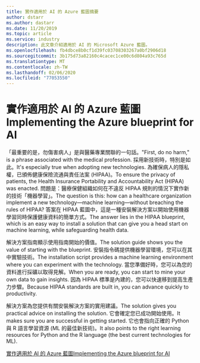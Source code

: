 ```yaml
---
title: 實作適用於 AI 的 Azure 藍圖摘要
author: dstarr
ms.author: dastarr
ms.date: 11/20/2019
ms.topic: article
ms.service: industry
description: 此文章介紹適用於 AI 的 Microsoft Azure 藍圖。
ms.openlocfilehash: fb4dbce8b0cf1d39fc03708303267a0bf2906d18
ms.sourcegitcommit: 3b175d73a82160c4cacec1ce00c6d804a93c765d
ms.translationtype: MT
ms.contentlocale: zh-TW
ms.lasthandoff: 02/06/2020
ms.locfileid: "77053550"
---
```

# <a name="implementing-the-azure-blueprint-for-ai"></a><span data-ttu-id="85071-103">實作適用於 AI 的 Azure 藍圖</span><span class="sxs-lookup"><span data-stu-id="85071-103">Implementing the Azure blueprint for AI</span></span>

<span data-ttu-id="85071-104">「最重要的是，勿傷害病人」是與醫藥專業關聯的一句話。</span><span class="sxs-lookup"><span data-stu-id="85071-104">"First, do no harm," is a phrase associated with the medical profession.</span></span> <span data-ttu-id="85071-105">採用新技術時，特別是如此。</span><span class="sxs-lookup"><span data-stu-id="85071-105">It's especially true when adopting new technologies.</span></span> <span data-ttu-id="85071-106">為確保病人的隱私權，已頒佈健康保險流通與責任法案 (HIPAA)。</span><span class="sxs-lookup"><span data-stu-id="85071-106">To ensure the privacy of patients, the Health Insurance Portability and Accountability Act (HIPAA) was enacted.</span></span> <span data-ttu-id="85071-107">問題是：醫療保健組織如何在不違反 HIPAA 規則的情況下實作新的技術「機器學習」。</span><span class="sxs-lookup"><span data-stu-id="85071-107">The question is this: how can a healthcare organization implement a new technology—machine learning—without breaching the rules of HIPAA?</span></span> <span data-ttu-id="85071-108">答案在 HIPAA 藍圖中，這是一種安裝解決方案以開始使用機器學習同時保護健康資料的簡單方式。</span><span class="sxs-lookup"><span data-stu-id="85071-108">The answer lies in the HIPAA blueprint, which is an easy way to install a solution that can give you a head start on machine learning, while safeguarding health data.</span></span>

<span data-ttu-id="85071-109">解決方案指南顯示使用指南開始的價值。</span><span class="sxs-lookup"><span data-stu-id="85071-109">The solution guide shows you the value of starting with the blueprint.</span></span> <span data-ttu-id="85071-110">安裝指令碼提供機器學習環境，您可以在其中實驗技術。</span><span class="sxs-lookup"><span data-stu-id="85071-110">The installation script provides a machine learning environment where you can experiment with the technology.</span></span> <span data-ttu-id="85071-111">當您準備好時，您可以為您的資料進行採礦以取得見解。</span><span class="sxs-lookup"><span data-stu-id="85071-111">When you are ready, you can start to mine your own data to gain insights.</span></span> <span data-ttu-id="85071-112">因為 HIPAA 標準是內建的，您可以快速移到提高生產力步驟。</span><span class="sxs-lookup"><span data-stu-id="85071-112">Because HIPAA standards are built in, you can advance quickly to productivity.</span></span>

<span data-ttu-id="85071-113">解決方案為您提供有關安裝解決方案的實用建議。</span><span class="sxs-lookup"><span data-stu-id="85071-113">The solution gives you practical advice on installing the solution.</span></span> <span data-ttu-id="85071-114">它會確定您已成功開始使用。</span><span class="sxs-lookup"><span data-stu-id="85071-114">It makes sure you are successful in getting started.</span></span> <span data-ttu-id="85071-115">它也會指向正確的 Python 與 R 語言學習資源 (ML 的最佳新技術)。</span><span class="sxs-lookup"><span data-stu-id="85071-115">It also points to the right learning resources for Python and the R language (the best current technologies for ML).</span></span>

[<span data-ttu-id="85071-116">實作適用於 AI 的 Azure 藍圖</span><span class="sxs-lookup"><span data-stu-id="85071-116">Implementing the Azure blueprint for AI</span></span>](/azure/industry/health/sg-healthcare-ai-blueprint?WT.mc_id=health-docs-dastarr)
